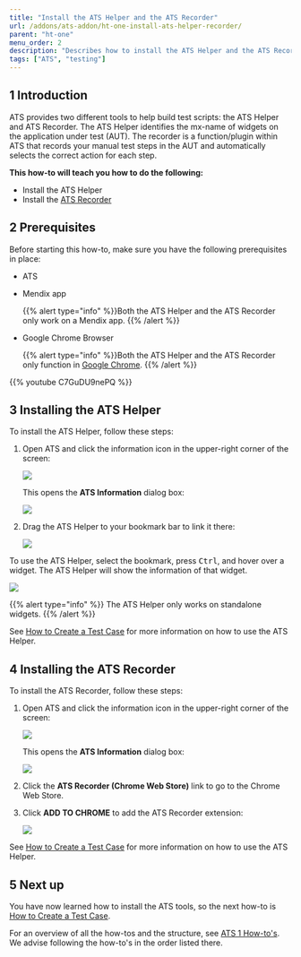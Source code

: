 ```yaml
---
title: "Install the ATS Helper and the ATS Recorder"
url: /addons/ats-addon/ht-one-install-ats-helper-recorder/
parent: "ht-one"
menu_order: 2
description: "Describes how to install the ATS Helper and the ATS Recorder tool."
tags: ["ATS", "testing"]
---
```


## 1 Introduction

ATS provides two different tools to help build test scripts: the ATS Helper and ATS Recorder. The ATS Helper identifies the mx-name of widgets on the application under test (AUT). The recorder is a function/plugin within ATS that records your manual test steps in the AUT and automatically selects the correct action for each step.

**This how-to will teach you  how to do the following:**

* Install the ATS Helper
* Install the [ATS Recorder](rg-one-recorder)

## 2 Prerequisites
Before starting this how-to, make sure you have the following prerequisites in place:

*  ATS
*  Mendix app

	{{% alert type="info" %}}Both the ATS Helper and the ATS Recorder only work on a Mendix app.
	{{% /alert %}}

*  Google Chrome Browser

	{{% alert type="info" %}}Both the ATS Helper and the ATS Recorder only function in [Google Chrome](https://www.google.com/chrome/browser/). 
	{{% /alert %}}

{{% youtube C7GuDU9nePQ %}}

## 3 Installing the ATS Helper

To install the ATS Helper, follow these steps:

1.  Open ATS and click the information icon in the upper-right corner of the screen:

    ![](attachments/ht-one-install-ats-helper-recorder/information-icon.png)

    This opens the **ATS Information** dialog box:
   
    ![](attachments/ht-one-install-ats-helper-recorder/ats-information-screen.png)

2.	Drag the ATS Helper to your bookmark bar to link it there:

    ![](attachments/ht-one-install-ats-helper-recorder/drag-drop-ats-helper.png)

To use the ATS Helper, select the bookmark, press <kbd>Ctrl</kbd>, and hover over a widget. The ATS Helper will show the information of that widget.

![](attachments/ht-one-install-ats-helper-recorder/ats-helper-widget.png)

{{% alert type="info" %}}
The ATS Helper only works on standalone widgets.
{{% /alert %}}

See [How to Create a Test Case](ht-one-create-a-test-case) for more information on how to use the ATS Helper.

## 4 Installing the ATS Recorder

To install the ATS Recorder, follow these steps:

1.	Open ATS and click the information icon in the upper-right corner of the screen:

    ![](attachments/ht-one-install-ats-helper-recorder/information-icon.png)
    
    This opens the **ATS Information** dialog box:
    
    ![](attachments/ht-one-install-ats-helper-recorder/ats-information-screen.png)

2.	Click the **ATS Recorder (Chrome Web Store)** link to go to the Chrome Web Store.
3.  Click **ADD TO CHROME** to add the ATS Recorder extension:

    ![](attachments/ht-one-install-ats-helper-recorder/add-ats-recorder.png)

See [How to Create a Test Case](ht-one-create-a-test-case) for more information on how to use the ATS Helper.

## 5 Next up

You have now learned how to install the ATS tools, so the next how-to is [How to Create a Test Case](ht-one-create-a-test-case).

For an overview of all the how-tos and the structure, see [ATS 1 How-to's](ht-one). We advise following the how-to's in the order listed there.
